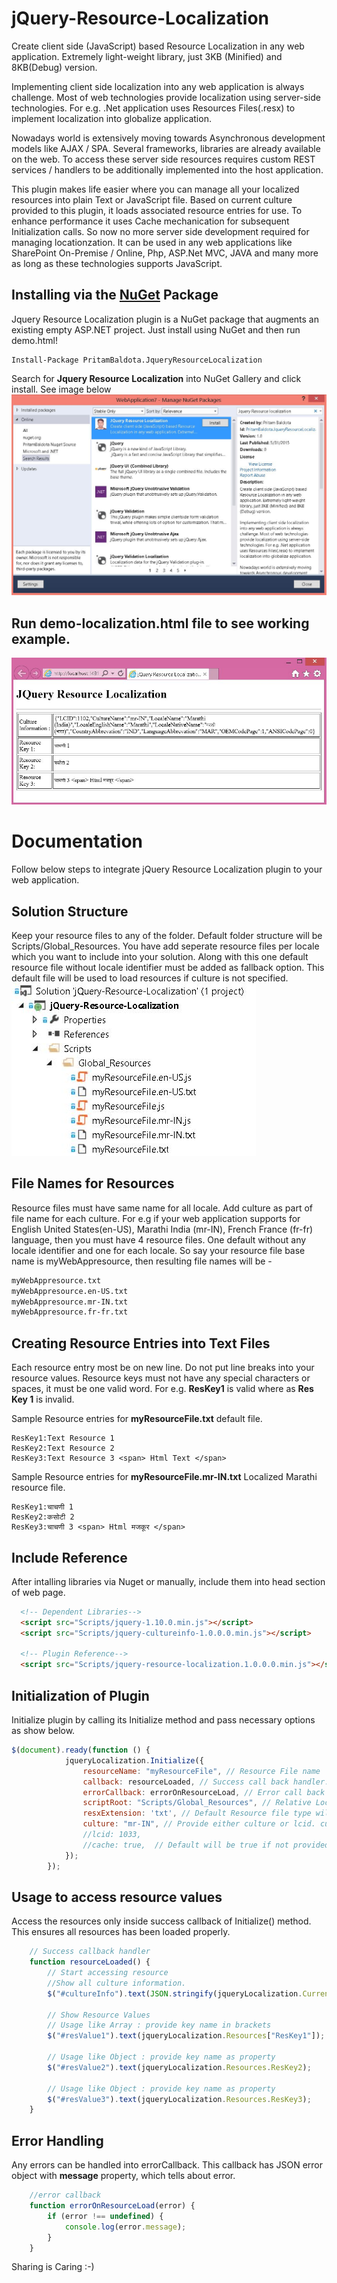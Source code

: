 # jQuery-Resource-Localization
Create client side (JavaScript) based Resource Localization in any web application. Extremely light-weight library, just 3KB (Minified) and 8KB(Debug) version.

Implementing client side localization into any web application is always challenge. Most of web technologies provide localization using server-side technologies. For e.g. .Net application uses Resources Files(.resx) to implement localization into globalize application. 

Nowadays world is extensively moving towards Asynchronous development models like AJAX / SPA. Several frameworks, libraries are already available on the web. To access these server side resources requires custom REST services / handlers to be additionally implemented into the host application. 

This plugin makes life easier where you can manage all your localized resources into plain Text or JavaScript file. Based on current culture provided to this plugin, it loads associated resource entries for use. To enhance performance it uses Cache mechanication for subsequent Initialization calls. So now no more server side development required for managing locationzation. It can be used in any web applications like SharePoint On-Premise / Online, Php, ASP.Net MVC, JAVA and many more as long as these technologies supports JavaScript.


## Installing via the [NuGet](https://www.nuget.org/packages/PritamBaldota.JqueryResourceLocalization) Package
Jquery Resource Localization plugin is a NuGet package that augments an existing empty ASP.NET project. Just install using NuGet and then run demo.html!

```nuget
Install-Package PritamBaldota.JqueryResourceLocalization
```
Search for  **Jquery Resource Localization** into NuGet Gallery and click install. See image below
![](/add_nuget_package.JPG)

## Run demo-localization.html file to see working example.
![](/demo_1.JPG)

# Documentation
Follow below steps to integrate jQuery Resource Localization plugin to your web application.
## Solution Structure
Keep your resource files to any of the folder. Default folder structure will be Scripts/Global_Resources. You have add seperate resource files per locale which you want to include into your solution. Along with this one default resource file without locale identifier must be added as fallback option. This default file will be used to load resources if culture is not specified.
![](/solution_structure.JPG)

## File Names for Resources
Resource files must have same name for all locale. Add culture as part of file name for each culture. For e.g if your web application supports for English United States(en-US), Marathi India (mr-IN), French France (fr-fr)  language, then you must have 4 resource files. One default without any locale identifier and one for each locale. So say your resource file base name is myWebAppresource, then resulting file names will be -
```html
myWebAppresource.txt
myWebAppresource.en-US.txt
myWebAppresource.mr-IN.txt
myWebAppresource.fr-fr.txt
```

## Creating Resource Entries into Text Files
Each resource entry most be on new line. Do not put line breaks into your resource values. Resource keys must not have any special characters or spaces, it must be one valid word. For e.g. **ResKey1** is valid where as **Res Key 1** is invalid.

Sample Resource entries for **myResourceFile.txt** default file.
```text
ResKey1:Text Resource 1
ResKey2:Text Resource 2
ResKey3:Text Resource 3 <span> Html Text </span>
```
Sample Resource entries for **myResourceFile.mr-IN.txt** Localized Marathi resource file.
```text
ResKey1:चाचणी 1
ResKey2:कसोटी 2
ResKey3:चाचणी 3 <span> Html मजकूर </span>
```

## Include Reference
After intalling libraries via Nuget or manually, include them into head section of web page.
```html
  <!-- Dependent Libraries-->
  <script src="Scripts/jquery-1.10.0.min.js"></script>
  <script src="Scripts/jquery-cultureinfo-1.0.0.0.min.js"></script>

  <!-- Plugin Reference-->
  <script src="Scripts/jquery-resource-localization.1.0.0.0.min.js"></script>
```

## Initialization of Plugin
Initialize plugin by calling its Initialize method and pass necessary options as show below.

```javascript
$(document).ready(function () {
            jqueryLocalization.Initialize({
                resourceName: "myResourceFile", // Resource File name
                callback: resourceLoaded, // Success call back handler. After this call back you can use resources.
                errorCallback: errorOnResourceLoad, // Error call back handler
                scriptRoot: "Scripts/Global_Resources", // Relative Location for Resource files
                resxExtension: 'txt', // Default Resource file type will be txt if not provided. Valid types will either js or txt.
                culture: "mr-IN", // Provide either culture or lcid. culture will have higher priority, if provided lcid will be ignored.
                //lcid: 1033,
                //cache: true,  // Default will be true if not provided. If Initialize called multiple times, it will return result from cache.
            });
        });
```

## Usage to access resource values
Access the resources only inside success callback of Initialize() method. This ensures all resources has been loaded properly.  
```javascript
    // Success callback handler
    function resourceLoaded() {
        // Start accessing resource
        //Show all culture information. 
        $("#cultureInfo").text(JSON.stringify(jqueryLocalization.CurrentCulture));

        // Show Resource Values 
        // Usage like Array : provide key name in brackets
        $("#resValue1").text(jqueryLocalization.Resources["ResKey1"]);

        // Usage like Object : provide key name as property
        $("#resValue2").text(jqueryLocalization.Resources.ResKey2);

        // Usage like Object : provide key name as property
        $("#resValue3").text(jqueryLocalization.Resources.ResKey3);
    }
```

## Error Handling
Any errors can be handled into errorCallback. This callback has JSON error object with **message** property, which tells about error.
```javascript
    //error callback
    function errorOnResourceLoad(error) {
        if (error !== undefined) {
            console.log(error.message);
        }
    }
```

Sharing is Caring :-)
